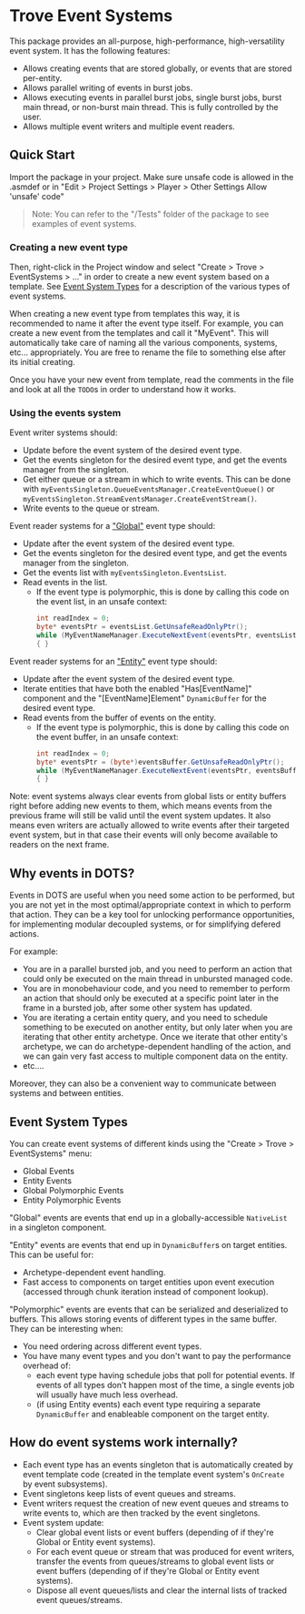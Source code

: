 
# Trove Event Systems

This package provides an all-purpose, high-performance, high-versatility event system. It has the following features:
- Allows creating events that are stored globally, or events that are stored per-entity.
- Allows parallel writing of events in burst jobs.
- Allows executing events in parallel burst jobs, single burst jobs, burst main thread, or non-burst main thread. This is fully controlled by the user.
- Allows multiple event writers and multiple event readers.


## Quick Start

Import the package in your project. Make sure unsafe code is allowed in the .asmdef or in "Edit > Project Settings > Player > Other Settings Allow 'unsafe' code"

> Note: You can refer to the "/Tests" folder of the package to see examples of event systems.


### Creating a new event type

Then, right-click in the Project window and select "Create > Trove > EventSystems > ..." in order to create a new event system based on a template. See [Event System Types](#event-system-types) for a description of the various types of event systems.

When creating a new event type from templates this way, it is recommended to name it after the event type itself. For example, you can create a new event from the templates and call it "MyEvent". This will automatically take care of naming all the various components, systems, etc... appropriately. You are free to rename the file to something else after its initial creating.

Once you have your new event from template, read the comments in the file and look at all the `TODO`s in order to understand how it works.


### Using the events system

Event writer systems should:
* Update before the event system of the desired event type.
* Get the events singleton for the desired event type, and get the events manager from the singleton.
* Get either queue or a stream in which to write events. This can be done with `myEventsSingleton.QueueEventsManager.CreateEventQueue()` or `myEventsSingleton.StreamEventsManager.CreateEventStream()`.
* Write events to the queue or stream.

Event reader systems for a ["Global"](#global-vs-entity-events) event type should:
* Update after the event system of the desired event type.
* Get the events singleton for the desired event type, and get the events manager from the singleton.
* Get the events list with `myEventsSingleton.EventsList`.
* Read events in the list.
    * If the event type is polymorphic, this is done by calling this code on the event list, in an unsafe context:
        ```cs
        int readIndex = 0;
        byte* eventsPtr = eventsList.GetUnsafeReadOnlyPtr();
        while (MyEventNameManager.ExecuteNextEvent(eventsPtr, eventsList.Length, ref readIndex))
        { }
        ```

Event reader systems for an ["Entity"](#global-vs-entity-events) event type should:
* Update after the event system of the desired event type.
* Iterate entities that have both the enabled "Has[EventName]" component and the "[EventName]Element" `DynamicBuffer` for the desired event type.
* Read events from the buffer of events on the entity.
    * If the event type is polymorphic, this is done by calling this code on the event buffer, in an unsafe context:
        ```cs
        int readIndex = 0;
        byte* eventsPtr = (byte*)eventsBuffer.GetUnsafeReadOnlyPtr();
        while (MyEventNameManager.ExecuteNextEvent(eventsPtr, eventsBuffer.Length, ref readIndex))
        { }
        ```

Note: event systems always clear events from global lists or entity buffers right before adding new events to them, which means events from the previous frame will still be valid until the event system updates. It also means even writers are actually allowed to write events after their targeted event system, but in that case their events will only become available to readers on the next frame.


## Why events in DOTS?

Events in DOTS are useful when you need some action to be performed, but you are not yet in the most optimal/appropriate context in which to perform that action. They can be a key tool for unlocking performance opportunities, for implementing modular decoupled systems, or for simplifying defered actions.

For example:
* You are in a parallel bursted job, and you need to perform an action that could only be executed on the main thread in unbursted managed code.
* You are in monobehaviour code, and you need to remember to perform an action that should only be executed at a specific point later in the frame in a bursted job, after some other system has updated.
* You are iterating a certain entity query, and you need to schedule something to be executed on another entity, but only later when you are iterating that other entity archetype. Once we iterate that other entity's archetype, we can do archetype-dependent handling of the action, and we can gain very fast access to multiple component data on the entity.
* etc....

Moreover, they can also be a convenient way to communicate between systems and between entities.


## Event System Types

You can create event systems of different kinds using the "Create > Trove > EventSystems" menu:
* Global Events
* Entity Events
* Global Polymorphic Events
* Entity Polymorphic Events

"Global" events are events that end up in a globally-accessible `NativeList` in a singleton component.

"Entity" events are events that end up in `DynamicBuffer`s on target entities. This can be useful for:
* Archetype-dependent event handling.
* Fast access to components on target entities upon event execution (accessed through chunk iteration instead of component lookup).

"Polymorphic" events are events that can be serialized and deserialized to buffers. This allows storing events of different types in the same buffer. They can be interesting when:
* You need ordering across different event types.
* You have many event types and you don't want to pay the performance overhead of:
    * each event type having schedule jobs that poll for potential events. If events of all types don't happen most of the time, a single events job will usually have much less overhead.
    * (if using Entity events) each event type requiring a separate `DynamicBuffer` and enableable component on the target entity.


## How do event systems work internally?

* Each event type has an events singleton that is automatically created by event template code (created in the template event system's `OnCreate` by event subsystems).
* Event singletons keep lists of event queues and streams.
* Event writers request the creation of new event queues and streams to write events to, which are then tracked by the event singletons.
* Event system update:
    * Clear global event lists or event buffers (depending of if they're Global or Entity event systems).
    * For each event queue or stream that was produced for event writers, transfer the events from queues/streams to global event lists or event buffers (depending of if they're Global or Entity event systems).
    * Dispose all event queues/lists and clear the internal lists of tracked event queues/streams.